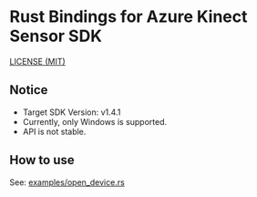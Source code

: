 Rust Bindings for Azure Kinect Sensor SDK
=====

[LICENSE (MIT)](LICENSE)

## Notice

* Target SDK Version: v1.4.1
* Currently, only Windows is supported.
* API is not stable.

## How to use

See: [examples/open_device.rs](azure-kinect/examples/open_device.rs)